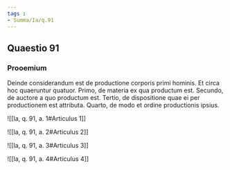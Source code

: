 ```yaml
---
tags : 
- Summa/Ia/q.91
---
```


## Quaestio 91

### Prooemium

Deinde considerandum est de productione corporis primi hominis. Et circa hoc quaeruntur quatuor. Primo, de materia ex qua productum est. Secundo, de auctore a quo productum est. Tertio, de dispositione quae ei per productionem est attributa. Quarto, de modo et ordine productionis ipsius.

![[Ia, q. 91, a. 1#Articulus 1]]

![[Ia, q. 91, a. 2#Articulus 2]]

![[Ia, q. 91, a. 3#Articulus 3]]

![[Ia, q. 91, a. 4#Articulus 4]]

